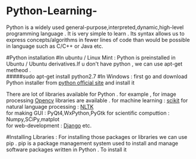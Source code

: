 # Python-Learning-
Python is a widely used general-purpose,interpreted,dynamic,high-level programming language . It is very simple to learn . Its syntax allows us to express concepts/algorithms in fewer lines of code than would be possible in language such as C/C++ or Java etc. 

#Python installation 
#In ubuntu / Linux Mint : 
Python is preinstalled in Ubuntu / Ubuntu derivatives.If u don't have python , we can use apt-get metheod .</br>
#####sudo apt-get install python2.7 
#In Windows  : 
first go and download Python installer from [python official site](https://www.python.org/downloads/windows/) and install it 

There are lot of libraries available for Python . for example , 
for image processing [Opencv](http://docs.opencv.org/3.0-beta/doc/py_tutorials/py_tutorials.html) libraries are available . 
for machine learning : [scikit](www.scikit-learn.org)
for natural language processing : [NLTK](www.nltk.org)  
for making GUI : PyQt4,WxPython,PyGtk
for scientific computtion : Numpy,SCiPy,matplot  
for web-development : [Django](https://www.djangoproject.com) etc.

#Installing Libraries : 
For installing those packages or libraries we can use pip . pip is a package management system used to install and manage software packages written in Python . 
To install it
